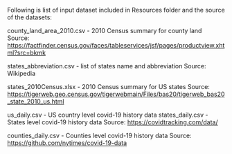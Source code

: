 Following is list of input dataset included in Resources folder and the source of the datasets:

county_land_area_2010.csv - 2010 Census summary for county land
Source: https://factfinder.census.gov/faces/tableservices/jsf/pages/productview.xhtml?src=bkmk

states_abbreviation.csv - list of states name and abbreviation
Source: Wikipedia


states_2010Census.xlsx - 2010 Census summary for US states
Source: https://tigerweb.geo.census.gov/tigerwebmain/Files/bas20/tigerweb_bas20_state_2010_us.html



us_daily.csv - US country level covid-19 history data
states_daily.csv - States level covid-19 history data
Source: https://covidtracking.com/data/

counties_daily.csv - Counties level covid-19 history data
Source: https://github.com/nytimes/covid-19-data
